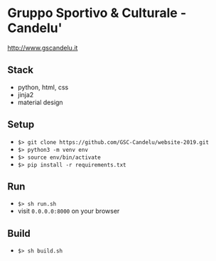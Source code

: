 Gruppo Sportivo &amp; Culturale - Candelu'
===

http://www.gscandelu.it


Stack
---

- python, html, css
- jinja2
- material design


Setup
---
- `$> git clone https://github.com/GSC-Candelu/website-2019.git`
- `$> python3 -m venv env`
- `$> source env/bin/activate`
- `$> pip install -r requirements.txt`

Run
---
- `$> sh run.sh`
- visit `0.0.0.0:8000` on your browser

Build
---
- `$> sh build.sh`